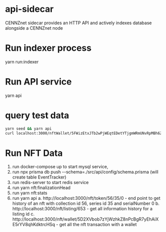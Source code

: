 # api-sidecar
CENNZnet sidecar provides an HTTP API and actively indexes database alongside a CENNZnet node 

# Run indexer process
yarn run:indexer

# Run API service
yarn api

# query test data
```bash
yarn seed && yarn api
curl localhost:3000/nftWallet/5FWizEtxJTb2wPjWEqtEDetYTjgmWRmUNvRpMBh6ZDX4JJCt
 ```


# Run NFT Data
1. run docker-compose up to start mysql service, 
2. run npx prisma db push  --schema=./src/api/config/schema.prisma (will create table EventTracker)
3. run redis-server to start redis service
4. run yarn nft:finalizationHead
5. run yarn nft:stats
6. run yarn api
    a. http://localhost:3000/nft/token/56/35/0 - end point to get history of an nft with collection id 56, series id 35 and serialNumber 0
    b. http://localhost:3000/nft/listing/653 - get all information history for a listing id
    c. http://localhost:3000/nft/wallet/5D2XVbob7zYjWzhkZ8nPcBgR7yEhAiXE5rYV8qhKdktrcHSq - get all the nft transaction with a wallet

